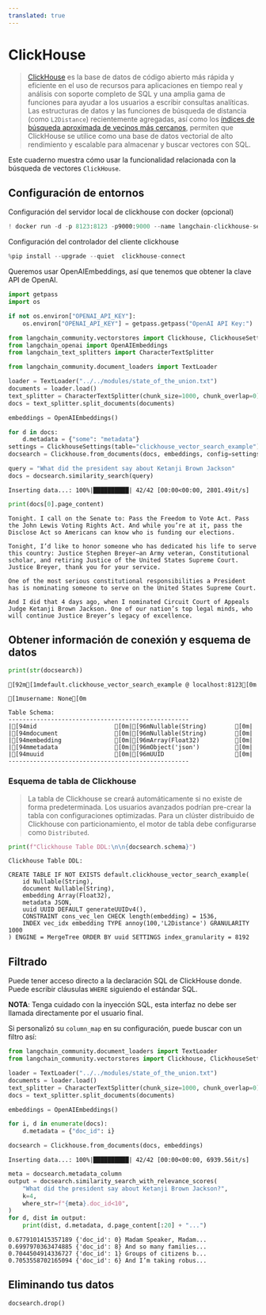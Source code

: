 ```yaml
---
translated: true
---
```


# ClickHouse

> [ClickHouse](https://clickhouse.com/) es la base de datos de código abierto más rápida y eficiente en el uso de recursos para aplicaciones en tiempo real y análisis con soporte completo de SQL y una amplia gama de funciones para ayudar a los usuarios a escribir consultas analíticas. Las estructuras de datos y las funciones de búsqueda de distancia (como `L2Distance`) recientemente agregadas, así como los [índices de búsqueda aproximada de vecinos más cercanos](https://clickhouse.com/docs/en/engines/table-engines/mergetree-family/annindexes), permiten que ClickHouse se utilice como una base de datos vectorial de alto rendimiento y escalable para almacenar y buscar vectores con SQL.

Este cuaderno muestra cómo usar la funcionalidad relacionada con la búsqueda de vectores `ClickHouse`.

## Configuración de entornos

Configuración del servidor local de clickhouse con docker (opcional)

```python
! docker run -d -p 8123:8123 -p9000:9000 --name langchain-clickhouse-server --ulimit nofile=262144:262144 clickhouse/clickhouse-server:23.4.2.11
```

Configuración del controlador del cliente clickhouse

```python
%pip install --upgrade --quiet  clickhouse-connect
```

Queremos usar OpenAIEmbeddings, así que tenemos que obtener la clave API de OpenAI.

```python
import getpass
import os

if not os.environ["OPENAI_API_KEY"]:
    os.environ["OPENAI_API_KEY"] = getpass.getpass("OpenAI API Key:")
```

```python
from langchain_community.vectorstores import Clickhouse, ClickhouseSettings
from langchain_openai import OpenAIEmbeddings
from langchain_text_splitters import CharacterTextSplitter
```

```python
from langchain_community.document_loaders import TextLoader

loader = TextLoader("../../modules/state_of_the_union.txt")
documents = loader.load()
text_splitter = CharacterTextSplitter(chunk_size=1000, chunk_overlap=0)
docs = text_splitter.split_documents(documents)

embeddings = OpenAIEmbeddings()
```

```python
for d in docs:
    d.metadata = {"some": "metadata"}
settings = ClickhouseSettings(table="clickhouse_vector_search_example")
docsearch = Clickhouse.from_documents(docs, embeddings, config=settings)

query = "What did the president say about Ketanji Brown Jackson"
docs = docsearch.similarity_search(query)
```

```output
Inserting data...: 100%|██████████| 42/42 [00:00<00:00, 2801.49it/s]
```

```python
print(docs[0].page_content)
```

```output
Tonight. I call on the Senate to: Pass the Freedom to Vote Act. Pass the John Lewis Voting Rights Act. And while you’re at it, pass the Disclose Act so Americans can know who is funding our elections.

Tonight, I’d like to honor someone who has dedicated his life to serve this country: Justice Stephen Breyer—an Army veteran, Constitutional scholar, and retiring Justice of the United States Supreme Court. Justice Breyer, thank you for your service.

One of the most serious constitutional responsibilities a President has is nominating someone to serve on the United States Supreme Court.

And I did that 4 days ago, when I nominated Circuit Court of Appeals Judge Ketanji Brown Jackson. One of our nation’s top legal minds, who will continue Justice Breyer’s legacy of excellence.
```

## Obtener información de conexión y esquema de datos

```python
print(str(docsearch))
```

```output
[92m[1mdefault.clickhouse_vector_search_example @ localhost:8123[0m

[1musername: None[0m

Table Schema:
---------------------------------------------------
|[94mid                      [0m|[96mNullable(String)        [0m|
|[94mdocument                [0m|[96mNullable(String)        [0m|
|[94membedding               [0m|[96mArray(Float32)          [0m|
|[94mmetadata                [0m|[96mObject('json')          [0m|
|[94muuid                    [0m|[96mUUID                    [0m|
---------------------------------------------------
```

### Esquema de tabla de Clickhouse

> La tabla de Clickhouse se creará automáticamente si no existe de forma predeterminada. Los usuarios avanzados podrían pre-crear la tabla con configuraciones optimizadas. Para un clúster distribuido de Clickhouse con particionamiento, el motor de tabla debe configurarse como `Distributed`.

```python
print(f"Clickhouse Table DDL:\n\n{docsearch.schema}")
```

```output
Clickhouse Table DDL:

CREATE TABLE IF NOT EXISTS default.clickhouse_vector_search_example(
    id Nullable(String),
    document Nullable(String),
    embedding Array(Float32),
    metadata JSON,
    uuid UUID DEFAULT generateUUIDv4(),
    CONSTRAINT cons_vec_len CHECK length(embedding) = 1536,
    INDEX vec_idx embedding TYPE annoy(100,'L2Distance') GRANULARITY 1000
) ENGINE = MergeTree ORDER BY uuid SETTINGS index_granularity = 8192
```

## Filtrado

Puede tener acceso directo a la declaración SQL de ClickHouse donde. Puede escribir cláusulas `WHERE` siguiendo el estándar SQL.

**NOTA**: Tenga cuidado con la inyección SQL, esta interfaz no debe ser llamada directamente por el usuario final.

Si personalizó su `column_map` en su configuración, puede buscar con un filtro así:

```python
from langchain_community.document_loaders import TextLoader
from langchain_community.vectorstores import Clickhouse, ClickhouseSettings

loader = TextLoader("../../modules/state_of_the_union.txt")
documents = loader.load()
text_splitter = CharacterTextSplitter(chunk_size=1000, chunk_overlap=0)
docs = text_splitter.split_documents(documents)

embeddings = OpenAIEmbeddings()

for i, d in enumerate(docs):
    d.metadata = {"doc_id": i}

docsearch = Clickhouse.from_documents(docs, embeddings)
```

```output
Inserting data...: 100%|██████████| 42/42 [00:00<00:00, 6939.56it/s]
```

```python
meta = docsearch.metadata_column
output = docsearch.similarity_search_with_relevance_scores(
    "What did the president say about Ketanji Brown Jackson?",
    k=4,
    where_str=f"{meta}.doc_id<10",
)
for d, dist in output:
    print(dist, d.metadata, d.page_content[:20] + "...")
```

```output
0.6779101415357189 {'doc_id': 0} Madam Speaker, Madam...
0.6997970363474885 {'doc_id': 8} And so many families...
0.7044504914336727 {'doc_id': 1} Groups of citizens b...
0.7053558702165094 {'doc_id': 6} And I’m taking robus...
```

## Eliminando tus datos

```python
docsearch.drop()
```

